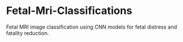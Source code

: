 # Fetal-Mri-Classifications
Fetal MRI image classification using CNN models for fetal distress and fatality reduction.
